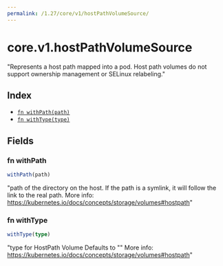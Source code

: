 ```yaml
---
permalink: /1.27/core/v1/hostPathVolumeSource/
---
```


# core.v1.hostPathVolumeSource

"Represents a host path mapped into a pod. Host path volumes do not support ownership management or SELinux relabeling."

## Index

* [`fn withPath(path)`](#fn-withpath)
* [`fn withType(type)`](#fn-withtype)

## Fields

### fn withPath

```ts
withPath(path)
```

"path of the directory on the host. If the path is a symlink, it will follow the link to the real path. More info: https://kubernetes.io/docs/concepts/storage/volumes#hostpath"

### fn withType

```ts
withType(type)
```

"type for HostPath Volume Defaults to \"\" More info: https://kubernetes.io/docs/concepts/storage/volumes#hostpath"